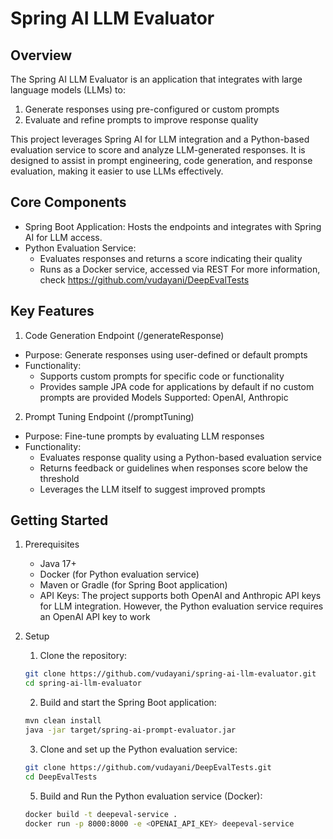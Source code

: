 # Spring AI LLM Evaluator

## Overview

The Spring AI LLM Evaluator is an application that integrates with large language models (LLMs) to:

1. Generate responses using pre-configured or custom prompts
2. Evaluate and refine prompts to improve response quality

This project leverages Spring AI for LLM integration and a Python-based evaluation service to score and analyze LLM-generated responses. It is designed to assist in prompt engineering, code generation, and response evaluation, making it easier to use LLMs effectively.

## Core Components
- Spring Boot Application:
	Hosts the endpoints and integrates with Spring AI for LLM access.
- Python Evaluation Service:
	- Evaluates responses and returns a score indicating their quality
    - Runs as a Docker service, accessed via REST
    For more information, check https://github.com/vudayani/DeepEvalTests

## Key Features

1. Code Generation Endpoint (/generateResponse)
- Purpose: Generate responses using user-defined or default prompts
- Functionality:
   - Supports custom prompts for specific code or functionality
   - Provides sample JPA code for applications by default if no custom prompts are provided
Models Supported: OpenAI, Anthropic

2. Prompt Tuning Endpoint (/promptTuning)
- Purpose: Fine-tune prompts by evaluating LLM responses
- Functionality:
	- Evaluates response quality using a Python-based evaluation service
	- Returns feedback or guidelines when responses score below the threshold
	- Leverages the LLM itself to suggest improved prompts
     
## Getting Started
1. Prerequisites
	- Java 17+
	- Docker (for Python evaluation service)
	- Maven or Gradle (for Spring Boot application)
    - API Keys: The project supports both OpenAI and Anthropic API keys for LLM integration. However, the Python evaluation service requires an OpenAI API key to work

2. Setup
	1. Clone the repository:
	```bash
	git clone https://github.com/vudayani/spring-ai-llm-evaluator.git
	cd spring-ai-llm-evaluator
	```
	2. Build and start the Spring Boot application:
	```bash
	mvn clean install
	java -jar target/spring-ai-prompt-evaluator.jar
	```
	3. Clone and set up the Python evaluation service:
	```bash
	git clone https://github.com/vudayani/DeepEvalTests.git
	cd DeepEvalTests
	```
	5. Build and Run the Python evaluation service (Docker):
	```bash
	docker build -t deepeval-service .
	docker run -p 8000:8000 -e <OPENAI_API_KEY> deepeval-service
	```